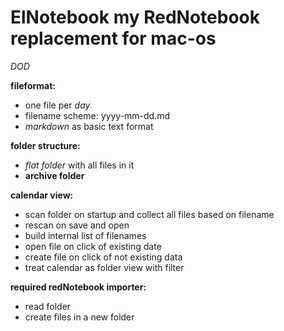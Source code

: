 ElNotebook my RedNotebook replacement for mac-os
======
*DOD*

**fileformat:**

* one file per _day_
* filename scheme: yyyy-mm-dd.md
* _markdown_ as basic text format

**folder structure:**
* _flat folder_ with all files in it
* **archive folder**

**calendar view:**
* scan folder on startup and collect all files based on filename
* rescan on save and open
* build internal list of filenames
* open file on click of existing date
* create file on click of not existing data
* treat calendar as folder view with filter 
 
**required redNotebook importer:**
* read folder
* create files in a new folder